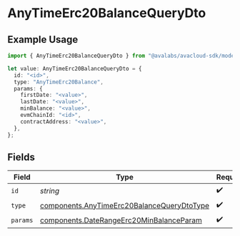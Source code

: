 # AnyTimeErc20BalanceQueryDto

## Example Usage

```typescript
import { AnyTimeErc20BalanceQueryDto } from "@avalabs/avacloud-sdk/models/components";

let value: AnyTimeErc20BalanceQueryDto = {
  id: "<id>",
  type: "AnyTimeErc20Balance",
  params: {
    firstDate: "<value>",
    lastDate: "<value>",
    minBalance: "<value>",
    evmChainId: "<id>",
    contractAddress: "<value>",
  },
};
```

## Fields

| Field                                                                                                    | Type                                                                                                     | Required                                                                                                 | Description                                                                                              |
| -------------------------------------------------------------------------------------------------------- | -------------------------------------------------------------------------------------------------------- | -------------------------------------------------------------------------------------------------------- | -------------------------------------------------------------------------------------------------------- |
| `id`                                                                                                     | *string*                                                                                                 | :heavy_check_mark:                                                                                       | N/A                                                                                                      |
| `type`                                                                                                   | [components.AnyTimeErc20BalanceQueryDtoType](../../models/components/anytimeerc20balancequerydtotype.md) | :heavy_check_mark:                                                                                       | N/A                                                                                                      |
| `params`                                                                                                 | [components.DateRangeErc20MinBalanceParam](../../models/components/daterangeerc20minbalanceparam.md)     | :heavy_check_mark:                                                                                       | N/A                                                                                                      |